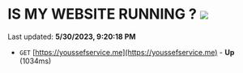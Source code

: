 # IS MY WEBSITE RUNNING ? [![](https://img.shields.io/static/v1?label=Sponsor&message=%E2%9D%A4&logo=GitHub&color=%23fe8e86)](https://github.com/sponsors/<username>)

Last updated: **5/30/2023, 9:20:18 PM**

- `GET` [https://youssefservice.me](https://youssefservice.me) - **Up** (1034ms)
